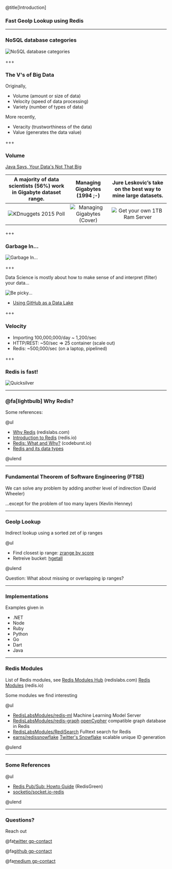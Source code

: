 @title[Introduction]

### Fast GeoIp Lookup using Redis

---

### NoSQL database categories

![NoSQL database categories](http://blog.appdynamics.com/wp-content/uploads/2015/09/screen_shot_2015-09-14_at_1.30.08_pm.png)

+++

### The V's of Big Data

Originally,

- Volume (amount or size of data)
- Velocity (speed of data processing)
- Variety (number of types of data)

More recently,

- Veracity (trustworthiness of the data)
- Value (generates the data value)

+++

### Volume

[Java Says, Your Data's Not That Big](https://dzone.com/articles/how-big-is-your-data-really)

|                        A majority of data scientists (56%) work in Gigabyte dataset range.                        |                                              Managing Gigabytes (1994 ;-)                                               |                      Jure Leskovic’s take on the best way to mine large datasets.                      |
| :---------------------------------------------------------------------------------------------------------------: | :---------------------------------------------------------------------------------------------------------------------: | :----------------------------------------------------------------------------------------------------: |
| ![KDnuggets 2015 Poll](https://jtablesaw.files.wordpress.com/2016/01/poll-largest-dataset-analyzed-2013-2015.jpg) | ![Managing Gigabytes (Cover)](https://images-na.ssl-images-amazon.com/images/I/414SCU9MxqL._SX371_BO1,204,203,200_.jpg) | ![Get your own 1TB Ram Server](https://i1.wp.com/fastml.com/images/distributed/bottom_line.jpg?zoom=2) |

+++

### Garbage In...

![Garbage In...](https://media.gettyimages.com/videos/landfill-with-garbage-trucks-unloading-junk-video-id639450178?s=640x640)

+++

Data Science is mostly about how to make sense of and interpret (filter) your data...

![Be picky...](https://s-i.huffpost.com/gadgets/slideshows/407182/slide_407182_5096748_free.jpg)

- [Using GitHub as a Data Lake](https://dzone.com/articles/using-github-as-a-data-lake)

+++

### Velocity

- Importing 100,000,000/day ~ 1,200/sec
- HTTP/REST: ~50/sec => 25 container (scale out)
- Redis: ~500,000/sec (on a laptop, pipelined)

+++

### Redis is fast!

![Quicksilver](https://media.giphy.com/media/3oriNYQX2lC6dfW2Ji/giphy.gif)

---

### @fa[lightbulb] Why Redis?

Some references:

@ul

- [Why Redis](https://redislabs.com/why-redis/) (redislabs.com)
- [Introduction to Redis](https://redis.io/topics/introduction) (redis.io)
- [Redis: What and Why?](https://codeburst.io/redis-what-and-why-d52b6829813) (codeburst.io)
- [Redis and its data types](https://www.slideshare.net/aniruddha.chakrabarti/redis-and-its-data-types)

@ulend

---

### Fundamental Theorem of Software Engineering (FTSE)

We can solve any problem by adding another level of indirection (David Wheeler)

...except for the problem of too many layers (Kevlin Henney)

---

### GeoIp Lookup

Indirect lookup using a sorted zet of ip ranges

@ul

- Find closest ip range: [zrange by score](https://redis.io/commands/zrangebyscore)
- Retreive bucket: [hgetall](https://redis.io/commands/hgetall)

@ulend

Question: What about missing or overlapping ip ranges?

---

### Implementations

Examples given in

- .NET
- Node
- Ruby
- Python
- Go
- Dart
- Java

---

### Redis Modules

List of Redis modules, see [Redis Modules Hub](https://redislabs.com/community/redis-modules-hub/) (redislabs.com) [Redis Modules](https://redis.io/modules) (redis.io)

Some modules we find interesting

@ul

- [RedisLabsModules/redis-ml](https://github.com/RedisLabsModules/redis-ml) Machine Learning Model Server
- [RedisLabsModules/redis-graph](https://github.com/RedisLabsModules/redis-graph) [openCypher](http://www.opencypher.org/) compatible graph database in Redis
- [RedisLabsModules/RediSearch](https://github.com/RedisLabsModules/RediSearch) Fulltext search for Redis
- [earns/redissnowflake](https://github.com/erans/redissnowflake) [Twitter's Snowflake](https://github.com/twitter/snowflake/tree/snowflake-2010) scalable unique ID generation

@ulend

---

### Some References

@ul

- [Redis Pub/Sub: Howto Guide](https://redisgreen.net/blog/pubsub-howto/) (RedisGreen)
- [socketio/socket.io-redis](https://github.com/socketio/socket.io-redis)

@ulend

---

### Questions?

Reach out <br/>

@fa[twitter gp-contact](@mkoertg)

@fa[github gp-contact](mkoertgen)

@fa[medium gp-contact](@marcel.koertgen)
